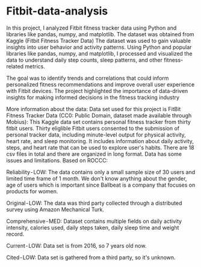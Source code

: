 # Fitbit-data-analysis
In this project, I analyzed Fitbit fitness tracker data using Python and libraries like pandas, numpy, and matplotlib. 
The dataset was obtained from Kaggle (Fitbit Fitness Tracker Data)
The dataset was used to gain valuable insights into user behavior and activity patterns. 
Using Python and popular libraries like pandas, numpy, and matplotlib, I processed and visualized the data to understand daily step counts, sleep patterns, and other fitness-related metrics.

The goal was to identify trends and correlations that could inform personalized fitness recommendations and improve overall user experience with Fitbit devices.
The project highlighted the importance of data-driven insights for making informed decisions in the fitness tracking industry


More information about the data:
Data set used for this project is FitBit Fitness Tracker Data (CC0: Public Domain, dataset made available through Mobius): This Kaggle data set contains personal fitness tracker from thirty fitbit users. Thirty eliglible Fitbit users consented to the submission of personal tracker data, including minute-level output for physical activity, heart rate, and sleep monitoring. It includes information about daily activity, steps, and heart rate that can be used to explore user's habits.
There are 18 csv files in total and there are organized in long format. Data has some issues and limitations. Based on ROCCC:

Reliability - LOW: The data contains only a small sample size of 30 users and limited time frame of 1 month. We don't know anything about the gender, age of users which is important since Ballbeat is a company that focuses on products for women.

Original - LOW: The data was third party collected through a distributed survey using Amazon Mechanical Turk.

Comprehensive - MED: Dataset contains multiple fields on daily activity intensity, calories used, daily steps taken, daily sleep time and weight record.

Current - LOW: Data set is from 2016, so 7 years old now.

Cited - LOW: Data set is gathered from a third party, so it's unknown.

